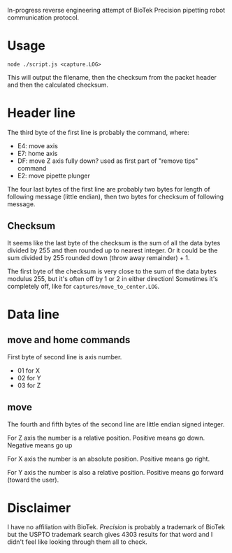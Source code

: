 
In-progress reverse engineering attempt of BioTek Precision pipetting robot communication protocol.

# Usage

```
node ./script.js <capture.LOG>
```

This will output the filename, then the checksum from the packet header and then the calculated checksum.

# Header line

The third byte of the first line is probably the command, where:

* E4: move axis
* E7: home axis
* DF: move Z axis fully down? used as first part of "remove tips" command
* E2: move pipette plunger

The four last bytes of the first line are probably two bytes for length of following message (little endian), then two bytes for checksum of following message.

## Checksum

It seems like the last byte of the checksum is the sum of all the data bytes divided by 255 and then rounded up to nearest integer. Or it could be the sum divided by 255 rounded down (throw away remainder) + 1.

The first byte of the checksum is very close to the sum of the data bytes modulus 255, but it's often off by 1 or 2 in either direction! Sometimes it's completely off, like for `captures/move_to_center.LOG`.

# Data line

## move and home commands

First byte of second line is axis number.

* 01 for X
* 02 for Y
* 03 for Z

## move

The fourth and fifth bytes of the second line are little endian signed integer.

For Z axis the number is a relative position. Positive means go down. Negative means go up

For X axis the number is an absolute position. Positive means go right.

For Y axis the number is also a relative position. Positive means go forward (toward the user).


# Disclaimer

I have no affiliation with BioTek. _Precision_ is probably a trademark of BioTek but the USPTO trademark search gives 4303 results for that word and I didn't feel like looking through them all to check.


